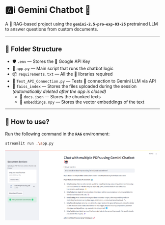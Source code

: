 # 🅰️ℹ️ Gemini Chatbot 🤖

A 🧠 RAG-based project using the **`gemini-2.5-pro-exp-03-25`** pretrained LLM to answer questions from custom documents.

---

## 📁 Folder Structure

-    🛡️ `.env` — Stores the 🔐 Google API Key
-    🐍 `app.py` — Main script that runs the chatbot logic
-    📦 `requirements.txt` — All the 🧩 libraries required
-    🧪 `Test_API_Connection.py` — Tests 🔗 connection to Gemini LLM via API
-    📁 `faiss_index` — Stores the files uploaded during the session _(automatically deleted after the app is closed)_
     -    📄 `docs.json` — Stores the chunked texts
     -    🧠 `embeddings.npy` — Stores the vector embeddings of the text

---

## 🚀 How to use?

Run the following command in the **`RAG`** environment:

```bash
streamlit run .\app.py
```

!['Chatbot Demo'](Chatbot_Demo.png)
